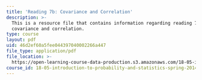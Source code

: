 ```yaml
---
title: 'Reading 7b: Covariance and Correlation'
description: >-
  This is a resource file that contains information regarding reading 7b:
  covariance and correlation.
type: course
layout: pdf
uid: 46d2ef60a5fee044397040002266a447
file_type: application/pdf
file_location: >-
  https://open-learning-course-data-production.s3.amazonaws.com/18-05-introduction-to-probability-and-statistics-spring-2014/46d2ef60a5fee044397040002266a447_MIT18_05S14_Reading7b.pdf
course_id: 18-05-introduction-to-probability-and-statistics-spring-2014
---
```

